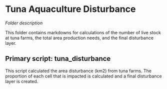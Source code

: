 # Tuna Aquaculture Disturbance

_Folder description_

This folder contains markdowns for calculations of the number of live stock at tuna farms, the total area production needs, and the final disturbance layer.

## Primary script: tuna_disturbance
This script calculated the area disturbance (km2) from tuna farms. The proportion of each cell that is impacted is calculated and a final disturbance layer is created.

